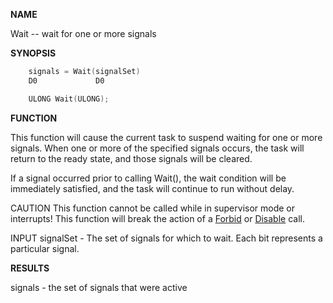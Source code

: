
**NAME**

Wait -- wait for one or more signals

**SYNOPSIS**

```c
    signals = Wait(signalSet)
    D0             D0

    ULONG Wait(ULONG);

```
**FUNCTION**

This function will cause the current task to suspend waiting for
one or more signals.  When one or more of the specified signals
occurs, the task will return to the ready state, and those signals
will be cleared.

If a signal occurred prior to calling Wait(), the wait condition will
be immediately satisfied, and the task will continue to run without
delay.

CAUTION
This function cannot be called while in supervisor mode or
interrupts!  This function will break the action of a [Forbid](../exec/Forbid) or
[Disable](../exec/Disable) call.

INPUT
signalSet - The set of signals for which to wait.
Each bit represents a particular signal.

**RESULTS**

signals - the set of signals that were active
